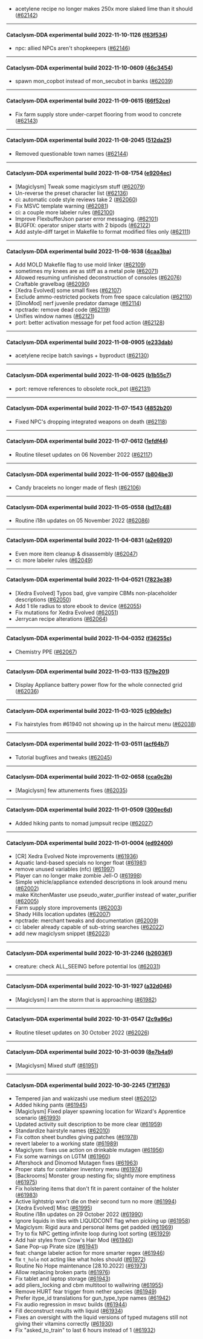 * acetylene recipe no longer makes 250x more slaked lime than it should ([#62142](https://github.com/CleverRaven/Cataclysm-DDA/pull/62142))

---

#### Cataclysm-DDA experimental build 2022-11-10-1126 ([f63f534](https://github.com/CleverRaven/Cataclysm-DDA/releases/tag/cdda-experimental-2022-11-10-1126))

* npc: allied NPCs aren't shopkeepers ([#62146](https://github.com/CleverRaven/Cataclysm-DDA/pull/62146))

---

#### Cataclysm-DDA experimental build 2022-11-10-0609 ([46c3454](https://github.com/CleverRaven/Cataclysm-DDA/releases/tag/cdda-experimental-2022-11-10-0609))

* spawn mon_copbot instead of mon_secubot in banks ([#62039](https://github.com/CleverRaven/Cataclysm-DDA/pull/62039))

---

#### Cataclysm-DDA experimental build 2022-11-09-0615 ([66f52ce](https://github.com/CleverRaven/Cataclysm-DDA/releases/tag/cdda-experimental-2022-11-09-0615))

* Fix farm supply store under-carpet flooring from wood to concrete ([#62143](https://github.com/CleverRaven/Cataclysm-DDA/pull/62143))

---

#### Cataclysm-DDA experimental build 2022-11-08-2045 ([512da25](https://github.com/CleverRaven/Cataclysm-DDA/releases/tag/cdda-experimental-2022-11-08-2045))

* Removed questionable town names ([#62144](https://github.com/CleverRaven/Cataclysm-DDA/pull/62144))

---

#### Cataclysm-DDA experimental build 2022-11-08-1754 ([e9204ec](https://github.com/CleverRaven/Cataclysm-DDA/releases/tag/cdda-experimental-2022-11-08-1754))

* [Magiclysm] Tweak some magiclysm stuff ([#62079](https://github.com/CleverRaven/Cataclysm-DDA/pull/62079))
* Un-reverse the preset character list ([#62136](https://github.com/CleverRaven/Cataclysm-DDA/pull/62136))
* ci: automatic code style reviews take 2 ([#62060](https://github.com/CleverRaven/Cataclysm-DDA/pull/62060))
* Fix MSVC template warning ([#62081](https://github.com/CleverRaven/Cataclysm-DDA/pull/62081))
* ci: a couple more labeler rules ([#62100](https://github.com/CleverRaven/Cataclysm-DDA/pull/62100))
* Improve FlexbufferJson parser error messaging. ([#62101](https://github.com/CleverRaven/Cataclysm-DDA/pull/62101))
* BUGFIX: operator sniper starts with 2 bipods ([#62122](https://github.com/CleverRaven/Cataclysm-DDA/pull/62122))
* Add astyle-diff target in Makefile to format modified files only ([#62111](https://github.com/CleverRaven/Cataclysm-DDA/pull/62111))

---

#### Cataclysm-DDA experimental build 2022-11-08-1638 ([4caa3ba](https://github.com/CleverRaven/Cataclysm-DDA/releases/tag/cdda-experimental-2022-11-08-1638))

* Add MOLD Makefile flag to use mold linker ([#62109](https://github.com/CleverRaven/Cataclysm-DDA/pull/62109))
* sometimes my knees are as stiff as a metal pole ([#62071](https://github.com/CleverRaven/Cataclysm-DDA/pull/62071))
* Allowed resuming unfinished deconstruction of consoles ([#62076](https://github.com/CleverRaven/Cataclysm-DDA/pull/62076))
* Craftable gravelbag ([#62090](https://github.com/CleverRaven/Cataclysm-DDA/pull/62090))
* [Xedra Evolved] some small fixes ([#62107](https://github.com/CleverRaven/Cataclysm-DDA/pull/62107))
* Exclude ammo-restricted pockets from free space calculation ([#62110](https://github.com/CleverRaven/Cataclysm-DDA/pull/62110))
* [DinoMod] nerf juvenile predator damage ([#62114](https://github.com/CleverRaven/Cataclysm-DDA/pull/62114))
* npctrade: remove dead code ([#62119](https://github.com/CleverRaven/Cataclysm-DDA/pull/62119))
* Unifies window names ([#62121](https://github.com/CleverRaven/Cataclysm-DDA/pull/62121))
* port: better activation message for pet food action ([#62128](https://github.com/CleverRaven/Cataclysm-DDA/pull/62128))

---

#### Cataclysm-DDA experimental build 2022-11-08-0905 ([e233dab](https://github.com/CleverRaven/Cataclysm-DDA/releases/tag/cdda-experimental-2022-11-08-0905))

* acetylene recipe batch savings + byproduct ([#62130](https://github.com/CleverRaven/Cataclysm-DDA/pull/62130))

---

#### Cataclysm-DDA experimental build 2022-11-08-0625 ([b1b55c7](https://github.com/CleverRaven/Cataclysm-DDA/releases/tag/cdda-experimental-2022-11-08-0625))

* port: remove references to obsolete rock_pot ([#62131](https://github.com/CleverRaven/Cataclysm-DDA/pull/62131))

---

#### Cataclysm-DDA experimental build 2022-11-07-1543 ([4852b20](https://github.com/CleverRaven/Cataclysm-DDA/releases/tag/cdda-experimental-2022-11-07-1543))

* Fixed NPC's dropping integrated weapons on death ([#62118](https://github.com/CleverRaven/Cataclysm-DDA/pull/62118))

---

#### Cataclysm-DDA experimental build 2022-11-07-0612 ([1efdf44](https://github.com/CleverRaven/Cataclysm-DDA/releases/tag/cdda-experimental-2022-11-07-0612))

* Routine tileset updates on 06 November 2022 ([#62117](https://github.com/CleverRaven/Cataclysm-DDA/pull/62117))

---

#### Cataclysm-DDA experimental build 2022-11-06-0557 ([b804be3](https://github.com/CleverRaven/Cataclysm-DDA/releases/tag/cdda-experimental-2022-11-06-0557))

* Candy bracelets no longer made of flesh ([#62106](https://github.com/CleverRaven/Cataclysm-DDA/pull/62106))

---

#### Cataclysm-DDA experimental build 2022-11-05-0558 ([bd17c48](https://github.com/CleverRaven/Cataclysm-DDA/releases/tag/cdda-experimental-2022-11-05-0558))

* Routine i18n updates on 05 November 2022 ([#62086](https://github.com/CleverRaven/Cataclysm-DDA/pull/62086))

---

#### Cataclysm-DDA experimental build 2022-11-04-0831 ([a2e6920](https://github.com/CleverRaven/Cataclysm-DDA/releases/tag/cdda-experimental-2022-11-04-0831))

* Even more item cleanup & disassembly ([#62047](https://github.com/CleverRaven/Cataclysm-DDA/pull/62047))
* ci: more labeler rules ([#62049](https://github.com/CleverRaven/Cataclysm-DDA/pull/62049))

---

#### Cataclysm-DDA experimental build 2022-11-04-0521 ([7823e38](https://github.com/CleverRaven/Cataclysm-DDA/releases/tag/cdda-experimental-2022-11-04-0521))

* [Xedra Evolved] Typos bad, give vampire CBMs non-placeholder descriptions ([#62050](https://github.com/CleverRaven/Cataclysm-DDA/pull/62050))
* Add 1 tile radius to store ebook to device ([#62055](https://github.com/CleverRaven/Cataclysm-DDA/pull/62055))
* Fix mutations for Xedra Evolved ([#62051](https://github.com/CleverRaven/Cataclysm-DDA/pull/62051))
* Jerrycan recipe alterations ([#62064](https://github.com/CleverRaven/Cataclysm-DDA/pull/62064))

---

#### Cataclysm-DDA experimental build 2022-11-04-0352 ([f36255c](https://github.com/CleverRaven/Cataclysm-DDA/releases/tag/cdda-experimental-2022-11-04-0352))

* Chemistry PPE ([#62067](https://github.com/CleverRaven/Cataclysm-DDA/pull/62067))

---

#### Cataclysm-DDA experimental build 2022-11-03-1133 ([579e201](https://github.com/CleverRaven/Cataclysm-DDA/releases/tag/cdda-experimental-2022-11-03-1133))

* Display Appliance battery power flow for the whole connected grid ([#62036](https://github.com/CleverRaven/Cataclysm-DDA/pull/62036))

---

#### Cataclysm-DDA experimental build 2022-11-03-1025 ([c90de9c](https://github.com/CleverRaven/Cataclysm-DDA/releases/tag/cdda-experimental-2022-11-03-1025))

* Fix hairstyles from #61940 not showing up in the haircut menu ([#62038](https://github.com/CleverRaven/Cataclysm-DDA/pull/62038))

---

#### Cataclysm-DDA experimental build 2022-11-03-0511 ([acf64b7](https://github.com/CleverRaven/Cataclysm-DDA/releases/tag/cdda-experimental-2022-11-03-0511))

* Tutorial bugfixes and tweaks ([#62045](https://github.com/CleverRaven/Cataclysm-DDA/pull/62045))

---

#### Cataclysm-DDA experimental build 2022-11-02-0658 ([cca0c2b](https://github.com/CleverRaven/Cataclysm-DDA/releases/tag/cdda-experimental-2022-11-02-0658))

* [Magiclysm] few attunements fixes ([#62035](https://github.com/CleverRaven/Cataclysm-DDA/pull/62035))

---

#### Cataclysm-DDA experimental build 2022-11-01-0509 ([300ec6d](https://github.com/CleverRaven/Cataclysm-DDA/releases/tag/cdda-experimental-2022-11-01-0509))

* Added hiking pants to nomad jumpsuit recipe ([#62027](https://github.com/CleverRaven/Cataclysm-DDA/pull/62027))

---

#### Cataclysm-DDA experimental build 2022-11-01-0004 ([ed92400](https://github.com/CleverRaven/Cataclysm-DDA/releases/tag/cdda-experimental-2022-11-01-0004))

* [CR] Xedra Evolved Note improvements ([#61936](https://github.com/CleverRaven/Cataclysm-DDA/pull/61936))
* Aquatic land-based specials no longer float ([#61981](https://github.com/CleverRaven/Cataclysm-DDA/pull/61981))
* remove unused variables (nfc) ([#61997](https://github.com/CleverRaven/Cataclysm-DDA/pull/61997))
* Player can no longer make zombie Jell-O ([#61998](https://github.com/CleverRaven/Cataclysm-DDA/pull/61998))
* Simple vehicle/appliance extended descriptions in look around menu ([#62002](https://github.com/CleverRaven/Cataclysm-DDA/pull/62002))
* make KitchenMaster use pseudo_water_purifier instead of water_purifier ([#62005](https://github.com/CleverRaven/Cataclysm-DDA/pull/62005))
* Farm supply store improvements ([#62003](https://github.com/CleverRaven/Cataclysm-DDA/pull/62003))
* Shady Hills location updates ([#62007](https://github.com/CleverRaven/Cataclysm-DDA/pull/62007))
* npctrade: merchant tweaks and documentation ([#62009](https://github.com/CleverRaven/Cataclysm-DDA/pull/62009))
* ci: labeler already capable of sub-string searches ([#62022](https://github.com/CleverRaven/Cataclysm-DDA/pull/62022))
* add new magiclysm snippet ([#62023](https://github.com/CleverRaven/Cataclysm-DDA/pull/62023))

---

#### Cataclysm-DDA experimental build 2022-10-31-2246 ([b260361](https://github.com/CleverRaven/Cataclysm-DDA/releases/tag/cdda-experimental-2022-10-31-2246))

* creature: check ALL_SEEING before potential los ([#62031](https://github.com/CleverRaven/Cataclysm-DDA/pull/62031))

---

#### Cataclysm-DDA experimental build 2022-10-31-1927 ([a32d046](https://github.com/CleverRaven/Cataclysm-DDA/releases/tag/cdda-experimental-2022-10-31-1927))

* [Magiclysm] I am the storm that is approaching ([#61982](https://github.com/CleverRaven/Cataclysm-DDA/pull/61982))

---

#### Cataclysm-DDA experimental build 2022-10-31-0547 ([2c9a96c](https://github.com/CleverRaven/Cataclysm-DDA/releases/tag/cdda-experimental-2022-10-31-0547))

* Routine tileset updates on 30 October 2022 ([#62026](https://github.com/CleverRaven/Cataclysm-DDA/pull/62026))

---

#### Cataclysm-DDA experimental build 2022-10-31-0039 ([8e7b4a9](https://github.com/CleverRaven/Cataclysm-DDA/releases/tag/cdda-experimental-2022-10-31-0039))

* [Magiclysm] Mixed stuff ([#61951](https://github.com/CleverRaven/Cataclysm-DDA/pull/61951))

---

#### Cataclysm-DDA experimental build 2022-10-30-2245 ([71f1763](https://github.com/CleverRaven/Cataclysm-DDA/releases/tag/cdda-experimental-2022-10-30-2245))

* Tempered jian and wakizashi use medium steel ([#62012](https://github.com/CleverRaven/Cataclysm-DDA/pull/62012))
* Added hiking pants ([#61945](https://github.com/CleverRaven/Cataclysm-DDA/pull/61945))
* [Magiclysm] Fixed player spawning location for Wizard's Apprentice scenario ([#61993](https://github.com/CleverRaven/Cataclysm-DDA/pull/61993))
* Updated activity suit description to be more clear ([#61959](https://github.com/CleverRaven/Cataclysm-DDA/pull/61959))
* Standardize hairstyle names ([#62010](https://github.com/CleverRaven/Cataclysm-DDA/pull/62010))
* Fix cotton sheet bundles giving patches ([#61978](https://github.com/CleverRaven/Cataclysm-DDA/pull/61978))
* revert labeler to a working state ([#61989](https://github.com/CleverRaven/Cataclysm-DDA/pull/61989))
* Magiclysm: fixes use action on drinkable mutagen ([#61956](https://github.com/CleverRaven/Cataclysm-DDA/pull/61956))
* Fix some warnings on LGTM ([#61960](https://github.com/CleverRaven/Cataclysm-DDA/pull/61960))
* Aftershock and Dinomod Mutagen fixes ([#61963](https://github.com/CleverRaven/Cataclysm-DDA/pull/61963))
* Proper stats for container inventory menu ([#61974](https://github.com/CleverRaven/Cataclysm-DDA/pull/61974))
* [Backrooms] Monster group nesting fix; slightly more emptiness ([#61975](https://github.com/CleverRaven/Cataclysm-DDA/pull/61975))
* Fix holstering items that don't fit in parent container of the holster ([#61983](https://github.com/CleverRaven/Cataclysm-DDA/pull/61983))
* Active lightstrip won't die on their second turn no more ([#61994](https://github.com/CleverRaven/Cataclysm-DDA/pull/61994))
* [Xedra Evolved] Misc ([#61995](https://github.com/CleverRaven/Cataclysm-DDA/pull/61995))
* Routine i18n updates on 29 October 2022 ([#61990](https://github.com/CleverRaven/Cataclysm-DDA/pull/61990))
* Ignore liquids in tiles with LIQUIDCONT flag when picking up ([#61958](https://github.com/CleverRaven/Cataclysm-DDA/pull/61958))
* Magiclysm: Rigid aura and personal items get padded ([#61969](https://github.com/CleverRaven/Cataclysm-DDA/pull/61969))
* Try to fix NPC getting infinite loop during loot sorting ([#61929](https://github.com/CleverRaven/Cataclysm-DDA/pull/61929))
* Add hair styles from Crow's Hair Mod ([#61940](https://github.com/CleverRaven/Cataclysm-DDA/pull/61940))
* Sane Pop-up Pirate size ([#61941](https://github.com/CleverRaven/Cataclysm-DDA/pull/61941))
* feat: change labeler action for more smarter regex ([#61946](https://github.com/CleverRaven/Cataclysm-DDA/pull/61946))
* fix `t_hole` not acting like what holes should ([#61972](https://github.com/CleverRaven/Cataclysm-DDA/pull/61972))
* Routine No Hope maintenance [28.10.2022] ([#61973](https://github.com/CleverRaven/Cataclysm-DDA/pull/61973))
* Allow replacing broken parts ([#61976](https://github.com/CleverRaven/Cataclysm-DDA/pull/61976))
* Fix tablet and laptop storage ([#61943](https://github.com/CleverRaven/Cataclysm-DDA/pull/61943))
* add pliers_locking and cbm multitool to wallwiring ([#61955](https://github.com/CleverRaven/Cataclysm-DDA/pull/61955))
* Remove HURT fear trigger from nether species ([#61949](https://github.com/CleverRaven/Cataclysm-DDA/pull/61949))
* Prefer itype_id translations for gun_type_type names ([#61942](https://github.com/CleverRaven/Cataclysm-DDA/pull/61942))
* Fix audio regression in msvc builds ([#61944](https://github.com/CleverRaven/Cataclysm-DDA/pull/61944))
* Fill deconstruct results with liquid ([#61934](https://github.com/CleverRaven/Cataclysm-DDA/pull/61934))
* Fixes an oversight with the liquid versions of typed mutagens still not giving their vitamins correctly ([#61930](https://github.com/CleverRaven/Cataclysm-DDA/pull/61930))
* Fix "asked_to_train" to last 6 hours instead of 1 ([#61932](https://github.com/CleverRaven/Cataclysm-DDA/pull/61932))

